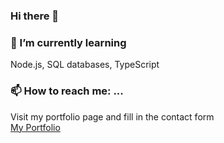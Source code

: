 ### Hi there 👋

<!--
**mariusz470/mariusz470** is a ✨ _special_ ✨ repository because its `README.md` (this file) appears on your GitHub profile.

Here are some ideas to get you started:

-🔭 I’m currently working on ...
- 🌱 I’m currently learning ...
- 👯 I’m looking to collaborate on ...
- 🤔 I’m looking for help with ...
- 💬 Ask me about ...
- 📫 How to reach me: ...
- 😄 Pronouns: ...
- ⚡ Fun fact: ...
-->

### 🌱 I’m currently learning

Node.js, SQL databases, TypeScript

### 📫 How to reach me: ...

Visit my portfolio page and fill in the contact form
<br>
[My Portfolio](https://mariuszkicinski.herokuapp.com/)
